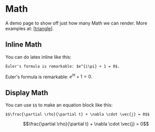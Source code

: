 # Math

A demo page to show off just how many Math we can render. More examples at: [[triangle]].

## Inline Math

You can do latex inline like this:

```
Euler's formula is remarkable: $e^{i\pi} + 1 = 0$.
```

Euler's formula is remarkable: $e^{i\pi} + 1 = 0$.

## Display Math

You can use `$$` to make an equation block like this:

```
$$\frac{\partial \rho}{\partial t} + \nabla \cdot \vec{j} = 0$$
```

$$\frac{\partial \rho}{\partial t} + \nabla \cdot \vec{j} = 0$$

[//begin]: # "Autogenerated link references for markdown compatibility"
[triangle]: triangle.md "The Right Triangle"
[//end]: # "Autogenerated link references"
